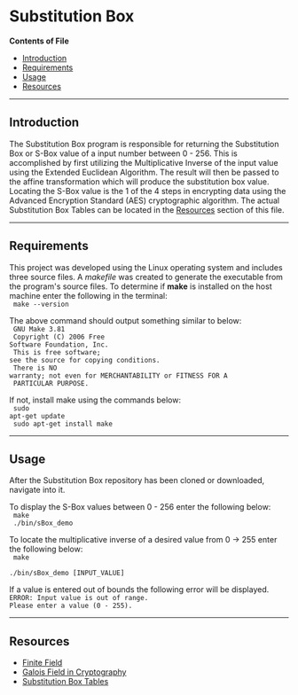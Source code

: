 # **Substitution Box**
**Contents of File**
- [Introduction](#introduction)  
- [Requirements](#requirements)  
- [Usage](#usage)
- [Resources](#resources)  

---

## **Introduction**
The Substitution Box program is responsible for returning the Substitution Box or S-Box value of a input number between 0 - 256. This is accomplished by first utilizing the Multiplicative Inverse of the input value using the Extended Euclidean Algorithm. The result will then be passed to the affine transformation which will produce the substitution box value. Locating the S-Box value is the 1 of the 4 steps in encrypting data using the Advanced Encryption Standard (AES) cryptographic algorithm. The actual Substitution Box Tables can be located in the [Resources](#resources) section of this file.

---

## **Requirements**
This project was developed using the Linux operating system and includes three source files. A *makefile* was created to generate the executable from the program's source files. To determine if **make** is installed on the host machine enter the following in the terminal: <br/>
<code> make --version </code>

The above command should output something similar to below: <br/>
<code> GNU Make 3.81 </code> <br/>
<code> Copyright (C) 2006  Free Software Foundation, Inc. </code> <br/>
<code> This is free software; see the source for copying conditions. </code> <br/>
<code> There is NO warranty; not even for MERCHANTABILITY or FITNESS FOR A </code> <br/>
<code> PARTICULAR PURPOSE. </code> <br/>

If not, install make using the commands below: <br/>
<code> sudo apt-get update </code> <br/>
<code> sudo apt-get install make </code>

---

## **Usage**
After the Substitution Box repository has been cloned or downloaded, navigate into it.  

To display the S-Box values between 0 - 256 enter the following below: <br/>
<code> make </code> <br/>
<code> ./bin/sBox_demo </code>

To locate the multiplicative inverse of a desired value from 0 -> 255 enter the following below: <br/>
<code> make </code> <br/>
<code> ./bin/sBox_demo [INPUT_VALUE] </code>

If a value is entered out of bounds the following error will be displayed. <br />
<code>ERROR: Input value is out of range. </code> <br>
<code>Please enter a value (0 - 255). </code>

---

## **Resources**
*   [Finite Field](https://en.wikipedia.org/wiki/Finite_field_arithmetic#Rijndael's_(AES)_finite_field)  
*   [Galois Field in Cryptography](https://sites.math.washington.edu/~morrow/336_12/papers/juan.pdf)
*   [Substitution Box Tables](https://en.wikipedia.org/wiki/Rijndael_S-box)
